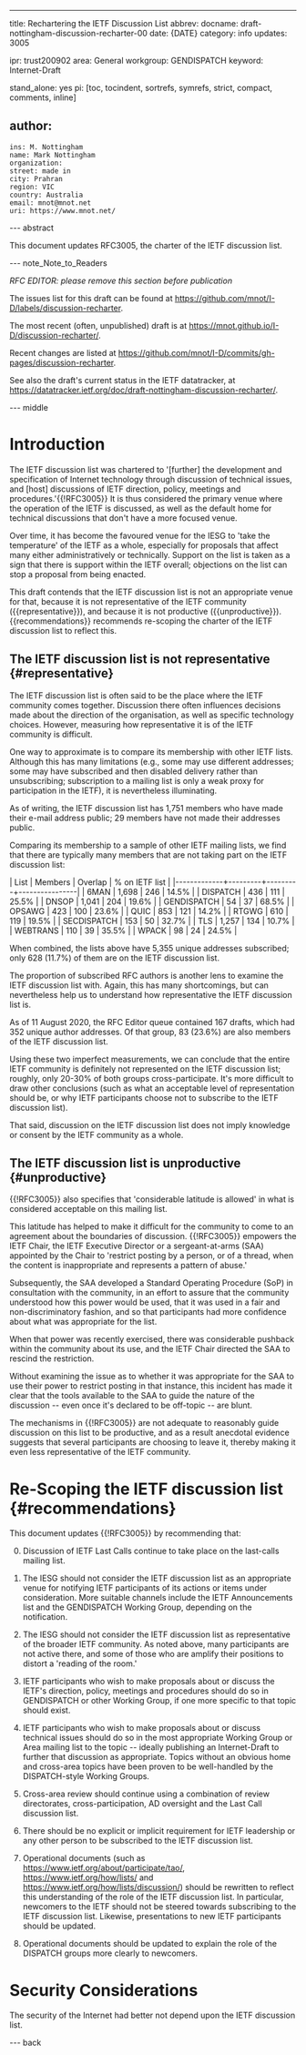 ---
title: Rechartering the IETF Discussion List
abbrev:
docname: draft-nottingham-discussion-recharter-00
date: {DATE}
category: info
updates: 3005

ipr: trust200902
area: General
workgroup: GENDISPATCH
keyword: Internet-Draft

stand_alone: yes
pi: [toc, tocindent, sortrefs, symrefs, strict, compact, comments, inline]

author:
 -
    ins: M. Nottingham
    name: Mark Nottingham
    organization:
    street: made in
    city: Prahran
    region: VIC
    country: Australia
    email: mnot@mnot.net
    uri: https://www.mnot.net/


--- abstract

This document updates RFC3005, the charter of the IETF discussion list.


--- note_Note_to_Readers

*RFC EDITOR: please remove this section before publication*

The issues list for this draft can be found at <https://github.com/mnot/I-D/labels/discussion-recharter>.

The most recent (often, unpublished) draft is at <https://mnot.github.io/I-D/discussion-recharter/>.

Recent changes are listed at <https://github.com/mnot/I-D/commits/gh-pages/discussion-recharter>.

See also the draft's current status in the IETF datatracker, at
<https://datatracker.ietf.org/doc/draft-nottingham-discussion-recharter/>.

--- middle

# Introduction

The IETF discussion list was chartered to '\[further] the development and specification of Internet technology through discussion of technical issues, and \[host] discussions of IETF direction, policy, meetings and procedures.'{{!RFC3005}} It is thus considered the primary venue where the operation of the IETF is discussed, as well as the default home for technical discussions that don't have a more focused venue.

Over time, it has become the favoured venue for the IESG to 'take the temperature' of the IETF as a whole, especially for proposals that affect many either administratively or technically. Support on the list is taken as a sign that there is support within the IETF overall; objections on the list can stop a proposal from being enacted.

This draft contends that the IETF discussion list is not an appropriate venue for that, because it is not representative of the IETF community ({{representative}}), and because it is not productive ({{unproductive}}). {{recommendations}} recommends re-scoping the charter of the IETF discussion list to reflect this.


## The IETF discussion list is not representative {#representative}

The IETF discussion list is often said to be the place where the IETF community comes together. Discussion there often influences decisions made about the direction of the organisation, as well as specific technology choices. However, measuring how representative it is of the IETF community is difficult.

One way to approximate is to compare its membership with other IETF lists. Although this has many limitations (e.g., some may use different addresses; some may have subscribed and then disabled delivery rather than unsubscribing; subscription to a mailing list is only a weak proxy for participation in the IETF), it is nevertheless illuminating.

As of writing, the IETF discussion list has 1,751 members who have made their e-mail address public; 29 members have not made their addresses public.

Comparing its membership to a sample of other IETF mailing lists, we find that there are typically many members that are not taking part on the IETF discussion list:

| List        | Members | Overlap | % on IETF list |
|-------------+---------+---------+----------------|
| 6MAN        |   1,698 |     246 | 14.5%          |
| DISPATCH    |     436 |     111 | 25.5%          |
| DNSOP       |   1,041 |     204 | 19.6%          |
| GENDISPATCH |      54 |      37 | 68.5%          |
| OPSAWG      |     423 |     100 | 23.6%          |
| QUIC        |     853 |     121 | 14.2%          |
| RTGWG       |     610 |     119 | 19.5%          |
| SECDISPATCH |     153 |      50 | 32.7%          |
| TLS         |   1,257 |     134 | 10.7%          |
| WEBTRANS    |     110 |      39 | 35.5%          |
| WPACK       |      98 |      24 | 24.5%          |

When combined, the lists above have 5,355 unique addresses subscribed; only 628 (11.7%) of them are on the IETF discussion list.

The proportion of subscribed RFC authors is another lens to examine the IETF discussion list with. Again, this has many shortcomings, but can nevertheless help us to understand how representative the IETF discussion list is.

As of 11 August 2020, the RFC Editor queue contained 167 drafts, which had 352 unique author addresses. Of that group, 83 (23.6%) are also members of the IETF discussion list.

Using these two imperfect measurements, we can conclude that the entire IETF community is definitely not represented on the IETF discussion list; roughly, only 20-30% of both groups cross-participate. It's more difficult to draw other conclusions (such as what an acceptable level of representation should be, or why IETF participants choose not to subscribe to the IETF discussion list).

That said, discussion on the IETF discussion list does not imply knowledge or consent by the IETF community as a whole.


## The IETF discussion list is unproductive {#unproductive}

{{!RFC3005}} also specifies that 'considerable latitude is allowed' in what is considered acceptable on this mailing list.

This latitude has helped to make it difficult for the community to come to an agreement about the boundaries of discussion. {{!RFC3005}} empowers the IETF Chair, the IETF Executive Director or a sergeant-at-arms (SAA) appointed by the Chair to 'restrict posting by a person, or of a thread, when the content is inappropriate and represents a pattern of abuse.'

Subsequently, the SAA developed a Standard Operating Procedure (SoP) in consultation with the community, in an effort to assure that the community understood how this power would be used, that it was used in a fair and non-discriminatory fashion, and so that participants had more confidence about what was appropriate for the list.

When that power was recently exercised, there was considerable pushback within the community about its use, and the IETF Chair directed the SAA to rescind the restriction.

Without examining the issue as to whether it was appropriate for the SAA to use their power to restrict posting in that instance, this incident has made it clear that the tools available to the SAA to guide the nature of the discussion -- even once it's declared to be off-topic -- are blunt.

The mechanisms in {{!RFC3005}} are not adequate to reasonably guide discussion on this list to be productive, and as a result anecdotal evidence suggests that several participants are choosing to leave it, thereby making it even less representative of the IETF community.


# Re-Scoping the IETF discussion list {#recommendations}

This document updates {{!RFC3005}} by recommending that:

0. Discussion of IETF Last Calls continue to take place on the last-calls mailing list.

1. The IESG should not consider the IETF discussion list as an appropriate venue for notifying IETF participants of its actions or items under consideration. More suitable channels include the IETF Announcements list and the GENDISPATCH Working Group, depending on the notification.

2. The IESG should not consider the IETF discussion list as representative of the broader IETF community. As noted above, many participants are not active there, and some of those who are amplify their positions to distort a 'reading of the room.'

3. IETF participants who wish to make proposals about or discuss the IETF's direction, policy, meetings and procedures should do so in GENDISPATCH or other Working Group, if one more specific to that topic should exist.

4. IETF participants who wish to make proposals about or discuss technical issues should do so in the most appropriate Working Group or Area mailing list to the topic -- ideally publishing an Internet-Draft to further that discussion as appropriate. Topics without an obvious home and cross-area topics have been proven to be well-handled by the DISPATCH-style Working Groups.

5. Cross-area review should continue using a combination of review directorates, cross-participation, AD oversight and the Last Call discussion list.

6. There should be no explicit or implicit requirement for IETF leadership or any other person to be subscribed to the IETF discussion list.

7. Operational documents (such as <https://www.ietf.org/about/participate/tao/>, <https://www.ietf.org/how/lists/> and <https://www.ietf.org/how/lists/discussion/>) should be rewritten to reflect this understanding of the role of the IETF discussion list. In particular, newcomers to the IETF should not be steered towards subscribing to the IETF discussion list. Likewise, presentations to new IETF participants should be updated.

8. Operational documents should be updated to explain the role of the DISPATCH groups more clearly to newcomers.


# Security Considerations

The security of the Internet had better not depend upon the IETF discussion list.


--- back
